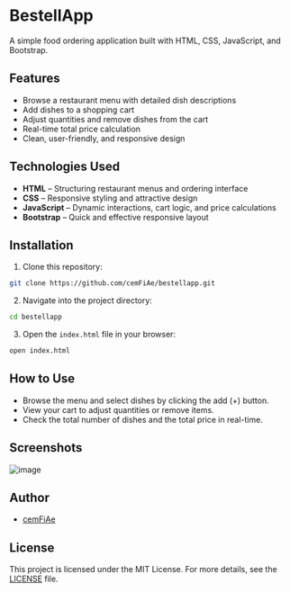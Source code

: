 # BestellApp

A simple food ordering application built with HTML, CSS, JavaScript, and Bootstrap.

## Features

- Browse a restaurant menu with detailed dish descriptions
- Add dishes to a shopping cart
- Adjust quantities and remove dishes from the cart
- Real-time total price calculation
- Clean, user-friendly, and responsive design

## Technologies Used

- **HTML** – Structuring restaurant menus and ordering interface
- **CSS** – Responsive styling and attractive design
- **JavaScript** – Dynamic interactions, cart logic, and price calculations
- **Bootstrap** – Quick and effective responsive layout

## Installation

1. Clone this repository:

```bash
git clone https://github.com/cemFiAe/bestellapp.git
```

2. Navigate into the project directory:

```bash
cd bestellapp
```

3. Open the `index.html` file in your browser:

```bash
open index.html
```

## How to Use

- Browse the menu and select dishes by clicking the add (+) button.
- View your cart to adjust quantities or remove items.
- Check the total number of dishes and the total price in real-time.

## Screenshots

![image](https://github.com/user-attachments/assets/ad8d4a31-3b05-48c5-947f-978a8cb35ab9)


## Author

- [cemFiAe](https://github.com/cemFiAe)

## License

This project is licensed under the MIT License. For more details, see the [LICENSE](LICENSE) file.
